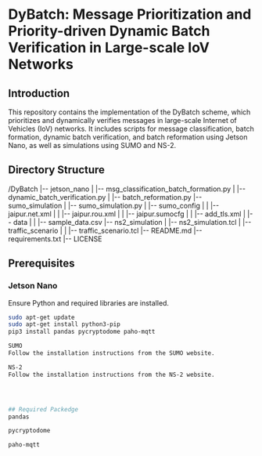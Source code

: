 # DyBatch: Message Prioritization and Priority-driven Dynamic Batch Verification in Large-scale IoV Networks

## Introduction
This repository contains the implementation of the DyBatch scheme, which prioritizes and dynamically verifies messages in large-scale Internet of Vehicles (IoV) networks. It includes scripts for message classification, batch formation, dynamic batch verification, and batch reformation using Jetson Nano, as well as simulations using SUMO and NS-2.

## Directory Structure
/DyBatch
|-- jetson_nano
| |-- msg_classification_batch_formation.py
| |-- dynamic_batch_verification.py
| |-- batch_reformation.py
|-- sumo_simulation
| |-- sumo_simulation.py
| |-- sumo_config
| | |-- jaipur.net.xml
| | |-- jaipur.rou.xml
| | |-- jaipur.sumocfg
| | |-- add_tls.xml
| |-- data
| | |-- sample_data.csv
|-- ns2_simulation
| |-- ns2_simulation.tcl
| |-- traffic_scenario
| | |-- traffic_scenario.tcl
|-- README.md
|-- requirements.txt
|-- LICENSE


## Prerequisites
### Jetson Nano
Ensure Python and required libraries are installed.
```sh
sudo apt-get update
sudo apt-get install python3-pip
pip3 install pandas pycryptodome paho-mqtt

SUMO
Follow the installation instructions from the SUMO website.

NS-2
Follow the installation instructions from the NS-2 website.




## Required Packedge
pandas

pycryptodome

paho-mqtt
